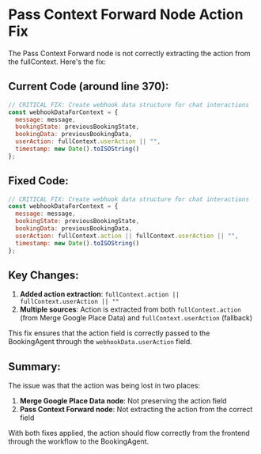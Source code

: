 # Pass Context Forward Node Action Fix

The Pass Context Forward node is not correctly extracting the action from the fullContext. Here's the fix:

## Current Code (around line 370):
```javascript
// CRITICAL FIX: Create webhook data structure for chat interactions
const webhookDataForContext = {
  message: message,
  bookingState: previousBookingState,
  bookingData: previousBookingData,
  userAction: fullContext.userAction || "",
  timestamp: new Date().toISOString()
};
```

## Fixed Code:
```javascript
// CRITICAL FIX: Create webhook data structure for chat interactions
const webhookDataForContext = {
  message: message,
  bookingState: previousBookingState,
  bookingData: previousBookingData,
  userAction: fullContext.action || fullContext.userAction || "",
  timestamp: new Date().toISOString()
};
```

## Key Changes:
1. **Added action extraction**: `fullContext.action || fullContext.userAction || ""`
2. **Multiple sources**: Action is extracted from both `fullContext.action` (from Merge Google Place Data) and `fullContext.userAction` (fallback)

This fix ensures that the action field is correctly passed to the BookingAgent through the `webhookData.userAction` field.

## Summary:
The issue was that the action was being lost in two places:
1. **Merge Google Place Data node**: Not preserving the action field
2. **Pass Context Forward node**: Not extracting the action from the correct field

With both fixes applied, the action should flow correctly from the frontend through the workflow to the BookingAgent.